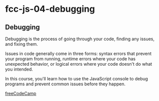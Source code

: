 # fcc-js-04-debugging

## Debugging

Debugging is the process of going through your code, finding any issues, and fixing them.

Issues in code generally come in three forms: syntax errors that prevent your program from running, runtime errors where your code has unexpected behavior, or logical errors where your code doesn't do what you intended.

In this course, you'll learn how to use the JavaScript console to debug programs and prevent common issues before they happen.

[freeCodeCamp](https://www.freecodecamp.org/learn/javascript-algorithms-and-data-structures/)
